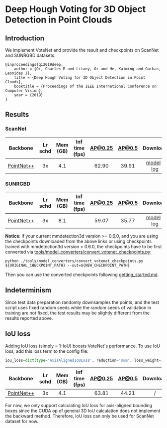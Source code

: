 # Deep Hough Voting for 3D Object Detection in Point Clouds

## Introduction

<!-- [ALGORITHM] -->

We implement VoteNet and provide the result and checkpoints on ScanNet and SUNRGBD datasets.

```
@inproceedings{qi2019deep,
    author = {Qi, Charles R and Litany, Or and He, Kaiming and Guibas, Leonidas J},
    title = {Deep Hough Voting for 3D Object Detection in Point Clouds},
    booktitle = {Proceedings of the IEEE International Conference on Computer Vision},
    year = {2019}
}
```

## Results

### ScanNet

|  Backbone   | Lr schd | Mem (GB) | Inf time (fps) | AP@0.25 |AP@0.5| Download |
| :---------: | :-----: | :------: | :------------: | :----: |:----: | :------: |
|    [PointNet++](./votenet_8x8_scannet-3d-18class.py)     |  3x    |4.1||62.90|39.91|[model](https://download.openmmlab.com/mmdetection3d/v0.1.0_models/votenet/votenet_8x8_scannet-3d-18class/votenet_8x8_scannet-3d-18class_20200620_230238-2cea9c3a.pth) &#124; [log](https://download.openmmlab.com/mmdetection3d/v0.1.0_models/votenet/votenet_8x8_scannet-3d-18class/votenet_8x8_scannet-3d-18class_20200620_230238.log.json)|

### SUNRGBD

|  Backbone   | Lr schd | Mem (GB) | Inf time (fps) | AP@0.25 |AP@0.5| Download |
| :---------: | :-----: | :------: | :------------: | :----: |:----: | :------: |
|    [PointNet++](./votenet_16x8_sunrgbd-3d-10class.py)     |  3x    |8.1||59.07|35.77|[model](https://download.openmmlab.com/mmdetection3d/v0.1.0_models/votenet/votenet_16x8_sunrgbd-3d-10class/votenet_16x8_sunrgbd-3d-10class_20200620_230238-4483c0c0.pth) &#124; [log](https://download.openmmlab.com/mmdetection3d/v0.1.0_models/votenet/votenet_16x8_sunrgbd-3d-10class/votenet_16x8_sunrgbd-3d-10class_20200620_230238.log.json)|

**Notice**: If your current mmdetection3d version >= 0.6.0, and you are using the checkpoints downloaded from the above links or using checkpoints trained with mmdetection3d version < 0.6.0, the checkpoints have to be first converted via [tools/model_converters/convert_votenet_checkpoints.py](../../tools/model_converters/convert_votenet_checkpoints.py):

```
python ./tools/model_converters/convert_votenet_checkpoints.py ${ORIGINAL_CHECKPOINT_PATH} --out=${NEW_CHECKPOINT_PATH}
```

Then you can use the converted checkpoints following [getting_started.md](../../docs/getting_started.md).

## Indeterminism

Since test data preparation randomly downsamples the points, and the test script uses fixed random seeds while the random seeds of validation in training are not fixed, the test results may be slightly different from the results reported above.

## IoU loss

Adding IoU loss (simply = 1-IoU) boosts VoteNet's performance. To use IoU loss, add this loss term to the config file:

```python
iou_loss=dict(type='AxisAlignedIoULoss', reduction='sum', loss_weight=10.0 / 3.0)
```

|  Backbone   | Lr schd | Mem (GB) | Inf time (fps) | AP@0.25 |AP@0.5| Download |
| :---------: | :-----: | :------: | :------------: | :----: |:----: | :------: |
|    [PointNet++](./votenet_iouloss_8x8_scannet-3d-18class.py)     |  3x    |4.1||63.81|44.21|/|

For now, we only support calculating IoU loss for axis-aligned bounding boxes since the CUDA op of general 3D IoU calculation does not implement the backward method. Therefore, IoU loss can only be used for ScanNet dataset for now.
